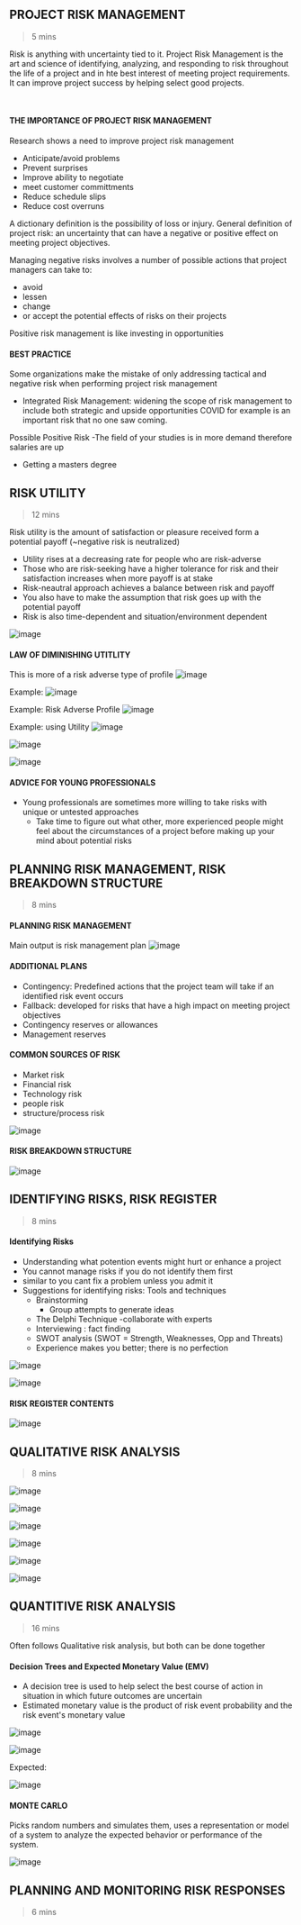 ## PROJECT RISK MANAGEMENT 
> 5 mins

Risk is anything with uncertainty tied to it. 
Project Risk Management is the art and science of identifying, analyzing, and responding to risk throughout the life of a project and in hte best interest of meeting project requirements. It can improve project success by helping select good projects. 

</br>

#### THE IMPORTANCE OF PROJECT RISK MANAGEMENT 


Research shows a need to improve project risk management 

- Anticipate/avoid problems
- Prevent surprises
- Improve ability to negotiate 
- meet customer committments 
- Reduce schedule slips
- Reduce cost overruns

A dictionary definition is the possibility of loss or injury. General definition of project risk: an uncertainty that can have a negative or positive effect on meeting project objectives.

Managing negative risks involves a number of possible actions that project managers can take to: 
- avoid 
- lessen 
- change
- or accept the potential effects of risks on their projects

Positive risk management is like investing in opportunities 

#### BEST PRACTICE
Some organizations make the mistake of only addressing tactical and negative risk when performing project risk management 
* Integrated Risk Management: widening the scope of risk management to include both strategic and upside opportunities 
COVID for example is an important risk that no one saw coming. 


Possible Positive Risk 
-The field of your studies is in more demand therefore salaries are up 
- Getting a masters degree



## RISK UTILITY 
> 12 mins

Risk utility is the amount of satisfaction or pleasure received form a potential payoff (~negative risk is neutralized)
* Utility rises at a decreasing rate for people who are risk-adverse
* Those who are risk-seeking have a higher tolerance for risk and their satisfaction increases when more payoff is at stake
* Risk-neautral approach achieves a balance between risk and payoff
* You also have to make the assumption that risk goes up with the potential payoff
* Risk is also time-dependent and situation/environment dependent 

![image](https://user-images.githubusercontent.com/48422525/154775545-5b1330b4-3dcd-45e7-bb96-144b645f2f7a.png)

#### LAW OF DIMINISHING UTITLITY 

This is more of a risk adverse type of profile 
![image](https://user-images.githubusercontent.com/48422525/154775653-126ae0fe-6a4c-43c7-88df-a37b9d1e1d27.png)

Example: 
![image](https://user-images.githubusercontent.com/48422525/154775779-88acdfb6-b478-4635-aa55-755333bc5b72.png)

Example: Risk Adverse Profile
![image](https://user-images.githubusercontent.com/48422525/154775825-324d5145-eefb-4353-a823-e425c62ec833.png)

Example: using Utility 
![image](https://user-images.githubusercontent.com/48422525/154775878-c1c6b1bb-1e48-4f5d-969d-a903a758ec76.png)

![image](https://user-images.githubusercontent.com/48422525/154775912-0b607fe1-6467-4270-bcc1-dad5e0d81c37.png)

![image](https://user-images.githubusercontent.com/48422525/154776047-f1103400-8f69-4264-9c56-29f9cc40b379.png)

#### ADVICE FOR YOUNG PROFESSIONALS 
* Young professionals are sometimes more willing to take risks with unique or untested approaches
  * Take time to figure out what other, more experienced people might feel about the circumstances of a project before making up your mind about potential risks 

## PLANNING RISK MANAGEMENT, RISK BREAKDOWN STRUCTURE
>8 mins

#### PLANNING RISK MANAGEMENT 
Main output is risk management plan 
![image](https://user-images.githubusercontent.com/48422525/154811973-39431186-8815-4e31-baf1-e8a4d218527b.png)

#### ADDITIONAL PLANS
* Contingency: Predefined actions that the project team will take if an identified risk event occurs 
* Fallback: developed for risks that have a high impact on meeting project objectives
* Contingency reserves or allowances
* Management reserves

#### COMMON SOURCES OF RISK 
* Market risk
* Financial risk
* Technology risk
* people risk 
* structure/process risk 

![image](https://user-images.githubusercontent.com/48422525/154812377-362e7498-986e-44b3-9ffa-04fa16f37096.png)

#### RISK BREAKDOWN STRUCTURE 
![image](https://user-images.githubusercontent.com/48422525/154812465-31311235-5297-4c91-9267-181552364b5b.png)



## IDENTIFYING RISKS, RISK REGISTER
> 8 mins

#### Identifying Risks

- Understanding what potention events might hurt or enhance a project
 - You cannot manage risks if you do not identify them first 
 - similar to you cant fix a problem unless you admit it
- Suggestions for identifying risks: Tools and techniques 
  - Brainstorming 
    - Group attempts to generate ideas
  - The Delphi Technique -collaborate with experts 
  - Interviewing : fact finding 
  - SWOT analysis (SWOT = Strength, Weaknesses, Opp and Threats) 
  - Experience makes you better; there is no perfection 


![image](https://user-images.githubusercontent.com/48422525/154816991-d79a680d-1447-4c3c-8332-cbd042ca6319.png)

![image](https://user-images.githubusercontent.com/48422525/154817102-aa9dedd0-af8b-463e-9a0d-f90123075637.png)

#### RISK REGISTER CONTENTS 
![image](https://user-images.githubusercontent.com/48422525/154817208-58d3aa98-a29b-4422-bf79-91c0164c4236.png)



## QUALITATIVE RISK ANALYSIS 
> 8 mins

![image](https://user-images.githubusercontent.com/48422525/154817258-881a7f5e-1f14-4e9d-ada9-58681a870023.png)

![image](https://user-images.githubusercontent.com/48422525/154817267-53140b01-1260-45d9-978f-6f523821926c.png)

![image](https://user-images.githubusercontent.com/48422525/154818174-721104da-f917-4e85-bddc-79cc7122b781.png)

![image](https://user-images.githubusercontent.com/48422525/154818218-6874dc01-4ea3-4cd5-98fb-ddb070a49586.png)

![image](https://user-images.githubusercontent.com/48422525/154818235-94dfe39a-ff7b-4570-b49b-ef8ba26e8d31.png)

![image](https://user-images.githubusercontent.com/48422525/154818257-aa54eb1f-4ae7-485e-9fef-87b1db4d3f5f.png)

## QUANTITIVE RISK ANALYSIS 
> 16 mins

Often follows Qualitative risk analysis, but both can be done together 

#### Decision Trees and Expected Monetary Value (EMV)
* A decision tree is used to help select the best course of action in situation in which future outcomes are uncertain
* Estimated monetary value is the product of risk event probability and the risk event's monetary value

![image](https://user-images.githubusercontent.com/48422525/154818599-8e2cf191-905d-4cbf-aea4-2f3994e7277a.png)

![image](https://user-images.githubusercontent.com/48422525/154818609-ce23c447-9fab-4517-8dd5-86ff6a1fcbf8.png)

Expected: 

![image](https://user-images.githubusercontent.com/48422525/154818740-8b0982ee-3b22-47f0-83ef-369edb25e5b4.png)

#### MONTE CARLO 
Picks random numbers and simulates them, uses a representation or model of a system to analyze the expected behavior or performance of the system. 

![image](https://user-images.githubusercontent.com/48422525/154818907-0b4460e1-d729-410d-b606-45d5b5145d83.png)


## PLANNING AND MONITORING RISK RESPONSES 
> 6 mins






